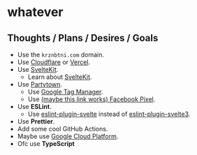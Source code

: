 # whatever

## Thoughts / Plans / Desires / Goals

- Use the `krznbtni.com` domain.
- Use [Cloudflare](https://www.cloudflare.com) or [Vercel](https://vercel.com).
- Use [SvelteKit](https://kit.svelte.dev).
  - Learn about [SvelteKit](https://kit.svelte.dev).
- Use [Partytown](https://partytown.builder.io).
  - Use [Google Tag Manager](https://tagmanager.google.com).
  - Use [(maybe this link works) Facebook Pixel](https://www.facebook.com/business/tools/meta-pixel).
- Use **ESLint**.
  - Use [eslint-plugin-svelte](https://github.com/ota-meshi/eslint-plugin-svelte) instead of [eslint-plugin-svelte3](https://github.com/sveltejs/eslint-plugin-svelte3).
- Use **Prettier**.
- Add some cool GitHub Actions.
- Maybe use [Google Cloud Platform](https://cloud.google.com/).
- Ofc use **TypeScript**
